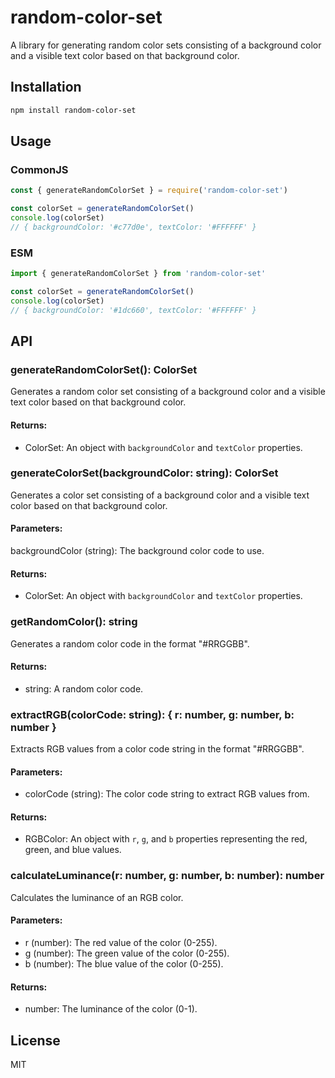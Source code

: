 # random-color-set

A library for generating random color sets consisting of a background color and a visible text color based on that
background color.

## Installation

```bash
npm install random-color-set
```

## Usage

### CommonJS

```javascript
const { generateRandomColorSet } = require('random-color-set')

const colorSet = generateRandomColorSet()
console.log(colorSet)
// { backgroundColor: '#c77d0e', textColor: '#FFFFFF' }
```

### ESM

```javascript
import { generateRandomColorSet } from 'random-color-set'

const colorSet = generateRandomColorSet()
console.log(colorSet)
// { backgroundColor: '#1dc660', textColor: '#FFFFFF' }
```

## API

### generateRandomColorSet(): ColorSet

Generates a random color set consisting of a background color and a visible text color based on that background color.

#### Returns:

- ColorSet: An object with `backgroundColor` and `textColor` properties.

### generateColorSet(backgroundColor: string): ColorSet

Generates a color set consisting of a background color and a visible text color based on that background color.

#### Parameters:

backgroundColor (string): The background color code to use.

#### Returns:

- ColorSet: An object with `backgroundColor` and `textColor` properties.

### getRandomColor(): string

Generates a random color code in the format "#RRGGBB".

#### Returns:

- string: A random color code.

### extractRGB(colorCode: string): { r: number, g: number, b: number }

Extracts RGB values from a color code string in the format "#RRGGBB".

#### Parameters:

- colorCode (string): The color code string to extract RGB values from.

#### Returns:

- RGBColor: An object with `r`, `g`, and `b` properties representing the red, green, and blue values.

### calculateLuminance(r: number, g: number, b: number): number

Calculates the luminance of an RGB color.

#### Parameters:

- r (number): The red value of the color (0-255).
- g (number): The green value of the color (0-255).
- b (number): The blue value of the color (0-255).

#### Returns:

- number: The luminance of the color (0-1).

## License

MIT
